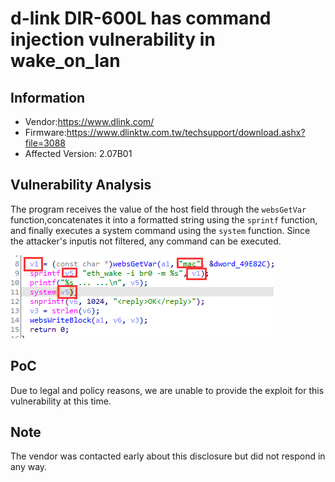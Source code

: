 # d-link DIR-600L has  command injection vulnerability  in wake_on_lan



## Information

- Vendor:https://www.dlink.com/
- Firmware:https://www.dlinktw.com.tw/techsupport/download.ashx?file=3088
- Affected Version: 2.07B01



## Vulnerability Analysis

The program receives the value of the host field through the `websGetVar` function,concatenates it into a formatted string using the `sprintf` function, and finally executes a system command using the `system` function. Since the attacker's inputis not filtered, any command can be executed.

![code](code.png)

## PoC

 Due to legal and policy reasons, we are unable to provide the exploit for this  vulnerability at this time.



##  Note

The vendor was contacted early about this disclosure but did not respond in any  way.

